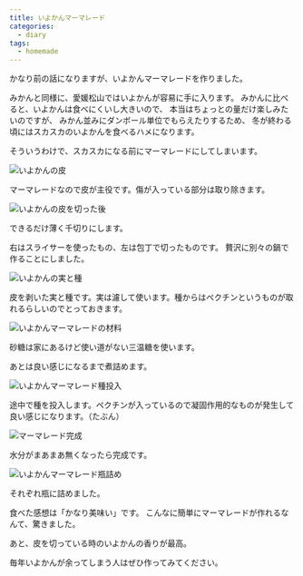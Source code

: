 ```yaml
---
title: いよかんマーマレード
categories:
  - diary
tags:
  - homemade
---
```


かなり前の話になりますが、いよかんマーマレードを作りました。

みかんと同様に、愛媛松山ではいよかんが容易に手に入ります。
みかんに比べると、いよかんは食べにくいし大きいので、
本当はちょっとの量だけ楽しみたいのですが、
みかん並みにダンボール単位でもらえたりするため、
冬が終わる頃にはスカスカのいよかんを食べるハメになります。

そういうわけで、スカスカになる前にマーマレードにしてしまいます。

![いよかんの皮][1]

マーマレードなので皮が主役です。傷が入っている部分は取り除きます。

![いよかんの皮を切った後][2]

できるだけ薄く千切りにします。

右はスライサーを使ったもの、左は包丁で切ったものです。
贅沢に別々の鍋で作ることにしました。

![いよかんの実と種][3]

皮を剥いた実と種です。実は濾して使います。種からはペクチンというものが取れるらしいのでとっておきます。

![いよかんマーマレードの材料][4]

砂糖は家にあるけど使い道がない三温糖を使います。

あとは良い感じになるまで煮詰めます。

![いよかんマーマレード種投入][5]

途中で種を投入します。ペクチンが入っているので凝固作用的なものが発生して良い感じになります。（たぶん）

![マーマレード完成][6]

水分がまあまあ無くなったら完成です。

![いよかんマーマレード瓶詰め][7]

それぞれ瓶に詰めました。

食べた感想は「かなり美味い」です。
こんなに簡単にマーマレードが作れるなんて、驚きました。

あと、皮を切っている時のいよかんの香りが最高。

毎年いよかんが余ってしまう人はぜひ作ってみてください。

[1]: /img/uploads/2012/05/iyokan-marmalade-1.jpg
[2]: /img/uploads/2012/05/iyokan-marmalade-2.jpg
[3]: /img/uploads/2012/05/iyokan-marmalade-3.jpg
[4]: /img/uploads/2012/05/iyokan-marmalade-4.jpg
[5]: /img/uploads/2012/05/iyokan-marmalade-5.jpg
[6]: /img/uploads/2012/05/iyokan-marmalade-6.jpg
[7]: /img/uploads/2012/05/iyokan-marmalade-7.jpg
